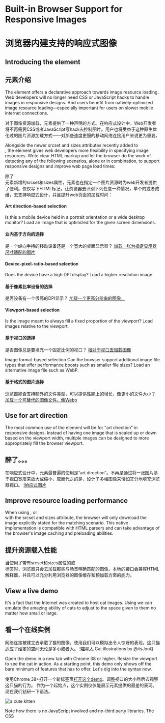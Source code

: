 # Built-in Browser Support for Responsive Images
# 浏览器内建支持的响应式图像
## Introducing the <picture> element
## <picture>元素介绍
The <picture> element offers a declarative approach towards image resource loading. Web developers will no longer need CSS or JavaScript hacks to handle images in responsive designs. And users benefit from natively-optimized image resource loading—especially important for users on slower mobile internet connections.

对于图像资源加载，<picture>元素提供了一种声明的方式。在响应式设计中，Web开发者将不再需要CSS或者JavaScript写hack去控制图片。用户也将受益于这种原生优化过的图片资源加载方式——对那些速度更慢的移动网络连接用户来说更为重要。

Alongside the newer srcset and sizes attributes recently added to <img>, the<picture> element gives web developers more flexibility in specifying image resources. Write clear HTML markup and let the browser do the work of detecting any of the following scenarios, alone or in combination, to support responsive designs and improve web page load times:

除了<img>元素新增的srcset和sizes属性，<picture>元素也在指定一个图片资源时为web开发者提供了便利。仅仅写下HTML标记，让浏览器去识别下列任意一种情况，单个的或者成组，去支持响应式设计，并且提升web页面的加载时间：

#### Art direction-based selection
Is this a mobile device held in a portrait orientation or a wide desktop monitor? Load an image that is optimized for the given screen dimensions.

#### 业内基于方向的选择
是一个纵向手持的移动设备还是一个宽大的桌面显示器？
[加载一张为指定显示器尺寸适配的图片](http://www.html5rocks.com/en/tutorials/responsive/picture-element/#toc-art-direction)

#### Device-pixel-ratio-based selection
Does the device have a high DPI display? Load a higher resolution image.

#### 基于像素比率设备的选择
是否设备有一个很高的DPI显示？
[加载一个更高分辨率的图像。](http://www.html5rocks.com/en/tutorials/responsive/picture-element/#toc-pixel-density-descriptors)

#### Viewport-based selection
Is the image meant to always fill a fixed proportion of the viewport? Load images relative to the viewport.

#### 基于视口的选择
是否图像总是要填充一个固定比例的视口？
[相对于视口去加载图像](http://www.html5rocks.com/en/tutorials/responsive/picture-element/#toc-width-descriptors)

Image format-based selection
Can the browser support additional image file types that offer performance boosts such as smaller file sizes? Load an alternative image file such as WebP.

#### 基于格式的图片选择
浏览器能否支持额外的文件类型，可以提供性能上的增长，像更小的文件大小？
[加载一个可替代的图像文件，像Webp](http://www.html5rocks.com/en/tutorials/responsive/picture-element/#toc-file-type)

## Use for art direction
The most common use of the <picture> element will be for "art direction" in responsive designs. Instead of having one image that is scaled up or down based on the viewport width, multiple images can be designed to more appropriately fill the browser viewport.
## 醉了。。。
在响应式设计中，<picture>元素最普遍的使用是“art direction”。不再是通过将一张图片基于视口宽度来放大或缩小，取而代之的是，设计了多幅图像来恰如其分地填充浏览器视口。
[!响应式图片](http://img.china.alibaba.com/cms/upload/2014/672/160/2061276_975966031.png)

## Improve resource loading performance
When using <picture>, or <img> with the srcset and sizes attribute, the browser will only download the image explicitly stated for the matching scenario. This native implementation is compatible with HTML parsers and can take advantage of the browser's image caching and preloading abilities.

## 提升资源载入性能
当使用了带有srcset和sizes属性的<picture>或<img>标签时，浏览器只会去加载那些与场景明确匹配的图像。本地的接口会兼容HTML解释器，并且可以充分利用浏览器的图像缓存和预加载方面的能力。

## View a live demo
It's a fact that the Internet was created to host cat images. Using <picture> we can emulate the amazing ability of cats to adjust to the space given to them no matter how small or large.

## 看一个在线实例
网络连接被建立去承载了猫的图像。使用<picture>我们可以模拟出令人惊讶的表现，这只猫适应了给定的空间无论是多小或者大。
[!喵星人](http://www.html5rocks.com/en/tutorials/responsive/picture-element/cat-stretching@2X.png)
Cat illustrations by @itsJonQ

Open the demo in a new tab with Chrome 38 or higher. Resize the viewport to see the cat in action.
As a starting point, this demo only shows off the bare minimum of features that<picture> has to offer. Let's dig into the syntax now.

使用Chrome 38+打开一个新标签页[打开这个demo](http://googlechrome.github.io/samples/picture-element/)。调整视口的大小然后去观察这只猫的行为。
作为一个起始点，这个实例仅仅能展示<picture>元素提供的最差的表现。现在我们钻研一下语法。

  <style>
  	img {display: block; margin: 0 auto;}
  </style>

  <picture>
    <source 
      media="(min-width: 650px)"
      srcset="images/kitten-stretching.png">
    <source 
      media="(min-width: 465px)"
      srcset="images/kitten-sitting.png">
    <img 
      src="images/kitten-curled.png" 
      alt="a cute kitten">
  </picture>

Note how there is no JavaScript involved and no-third party libraries. The CSS<style> block is used only to style the image element and does not contain media queries. The native implementation of the <picture> element means that you can declare your responsive images using only HTML.

注意没有JavaScript，也没有第三方的类库。CSS<style>代码块仅仅被用于为image元素添加样式，并没有包含Media Queris。<picture>元素的本地实现让你可以仅使用HTML来声明响应式图像。

## Use with <source> elements
The <picture> element has no unique attributes of its own. The magic happens when <picture> is used as a container for <source>.
The <source> element, which is used for loading media such as video and audio, has been updated for image loading and these new attributes have been added:

## 使用<source>元素
<picture>元素没有它自己特有的属性。当<picture>被用于<source>的外层容器时，奇妙的事情就发生了。
<source>元素通常用来载入像video和audio这样的媒体资源，现在也可以用来载入图片，并且加入了下面的一些新属性：

#### srcset (required)
- Accepts a single image file path (e.g. srcset="kitten.png").
- Or a comma-delimited list of image file paths with pixel density descriptors (e.g. srcset="kitten.png, kitten@2X.png 2x") where a 1x descriptor is assumed when it is left off.
- Refer to Combine with pixel density descriptors for this in use.

#### srcset (required)
- 接受一个单独的图片文件路径（e.g. srcset="kitten.png"）。
- 或者一个使用逗号分隔的图像文件路径列表，并且带有像素密度描述符(e.g. srcset="kitten.png, kitten@2X.png 2x")。当它中断时这里的 1x描述符将会生效。
- 参考[结合像素密度描述符](http://www.html5rocks.com/en/tutorials/responsive/picture-element/#toc-pixel-density-descriptors)查看应用实例。

#### media (optional)
- Accepts any valid media query that you would normally find in a CSS @mediaselector (e.g. media="(max-width: 30em)").
- Refer to the previous <picture> syntax example for this in use.

#### media (optional)
- 接收任何你可能在CSS @media选择器里面出现的有效media query(e.g. media="(max-width: 30em)")。
- 参阅前面的[<picture>语法](#toc-syntax)应用实例。


#### sizes (optional)
- Accepts a single width descriptor (e.g. sizes="100vw") or a single media query with width descriptor (e.g. sizes="(max-width: 30em) 100vw").
- Or a comma-delimited list of media queries with a width descriptor (e.g.sizes="(max-width: 30em) 100vw, (max-width: 50em) 50vw, calc(33vw - 100px)") in which the last item in the list is used as the default.
- Refer to Combine with width descriptors for this in use.

#### sizes (optional)
- 接受一个单独的width 描述符(e.g. sizes="100vw") 或者一个带有width描述符的media query(e.g. sizes="(max-width: 30em) 100vw")。
- 或者一个带有width描述符使用逗号分隔的 media queries列表(e.g.sizes="(max-width: 30em) 100vw, (max-width: 50em) 50vw, calc(33vw - 100px)") ，列表中的最后一项作为默认值。
- 参阅[结合width描述符](http://www.html5rocks.com/en/tutorials/responsive/picture-element/#toc-width-descriptors)查看应用实例。

#### type (optional)
- Accepts a supported MIME type (e.g. type="image/webp" ortype="image/vnd.ms-photo").
- Refer to [Load alternative image file formats](http://www.html5rocks.com/en/tutorials/responsive/picture-element/#toc-file-type) for this in use.

#### type (optional)
- 支持的MIME类型(e.g. type="image/webp" ortype="image/vnd.ms-photo")。
- 参阅[加载可替代的图片文件格式](http://www.html5rocks.com/en/tutorials/responsive/picture-element/#toc-file-type)查看应用实例。

The browser will use the hints passed in as attribute values to load the most appropriate image resource. The listing order of tags matter! The browser will use the first <source> element with a matching hint and ignore any following<source> tags.

浏览器将会把传入的属性值当做提示去加载最合适的图片资源。和列表的顺序相关！浏览器将会使用第一个<source>元素作为一个匹配提示并且忽略后面的<source>标签。

## Add a final <img> element
The <img> element has also been updated to be used within <picture> as the fallback in case a browser does not support the picture element or if no source element tags are matched. Using <img> within <picture> is a requirement—if you forget it, no images will show up.

## 末尾添加一个<img>元素
新的img标签可以被用于<picture>标签内作为备用，当浏览器不支持picture元素或者没有匹配的source元素标记。<picture>里面包含一个<img>是必要的—如果你忘记了，图片将不会呈现。

Use <img> to declare the default image to be used within a <picture> block. Place <img> as the last child of <picture> since the browser will ignore any<source> declarations that occur after an <img> tag is found. The image tag is also where you should attach alternative text using the image element's alt attribute.

使用<img>声明一个包含在<picture>代码块内的默认图片。把<img>放在<picture>的最后一个子节点的位置，因为当浏览器解析到<img>标签时会忽略掉所有的<source>声明。图片标签也可能是作为替代文本在图片元素附加在alt属性。

## Combine with pixel density descriptors 
Add support for high resolution displays using pixel density descriptors such as 1x, 1.5x, 2x, and 3x. The new srcset attribute applies to both <img> and<source> elements.
The example below supports 1x, 1.5x, and 2x resolution screens:

## 结合像素密度描述符
为高分辨率的显示器添加了支持，这种显示器使用了像1x，1.5x，2x和3x的像素密度描述符。新的srcset属性被应用于<img>和<source>元素。
下面的例子是支持1x，1.5x和2x分辨率的屏幕：

  <picture>
    <source 
      media="(min-width: 650px)" 
      srcset="images/kitten-stretching.png,
              images/kitten-stretching@1.5x.png 1.5x,  
              images/kitten-stretching@2x.png 2x">
    <source 
      media="(min-width: 465px)" 
      srcset="images/kitten-sitting.png,
              images/kitten-sitting@1.5x.png 1.5x
              images/kitten-sitting@2x.png 2x">
    <img 
      src="images/kitten-curled.png" 
      srcset="images/kitten-curled@1.5x.png 1.5x,
              images/kitten-curled@2x.png 2x"
      alt="a cute kitten">
  </picture>

## Combine with width descriptors
## 结合width描述符
Web Fundamentals covers the the new sizes attribute for the <img> element indepth:

Web基础更深层次地为<img>元素包含了全新的[sizes 属性](https://developers.google.com/web/fundamentals/media/images/images-in-markup#relative-sized-images)

"When the final size of the image isn't known, it can be difficult to specify a density descriptor for the image sources. This is especially true for images that span a proportional width of the browser and are fluid, depending on the size of the browser.
Instead of supplying fixed image sizes and densities, the size of each supplied image can be specified by adding a width descriptor along with the size of the image element, allowing the browser to automatically calculate the effective pixel density and choose the best image to download."

“当图片最终尺寸未知时，为图片资源指定密度描述符会变得很困难。尤其对于图片占据了浏览器特定比例的宽度并且是不固定，依赖于浏览器的尺寸的时候。
取代了提供固定图片尺寸和密度的方式，给定图片的尺寸可以通过添加一个带有图片元素尺寸的width描述符来指定，允许浏览器自动的计算有效的像素密度然后选择最佳的图片进行加载。”

Here's an example of using the sizes attribute to set the proportion of an image to always fill 80% of the viewport. It is combined with the srcset attribute to supply four versions of the same lighthouse photo in widths of 160px, 320px, 640px, and 1280px wide:

下面这个例子通过使用sizes属性使得图片的比例总能填满视口的80%。把它与srcset属性结合起来将会提供同一张灯塔图像的四种版本，包括了160px, 320px, 640px和 1280px 宽：

  <img src="lighthouse-160.jpg" alt="lighthouse"
       sizes="80vw"
       srcset="lighthouse-160.jpg 160w, 
               lighthouse-320.jpg 320w,        
               lighthouse-640.jpg 640w,
               lighthouse-1280.jpg 1280w">

The browser will use these hints to choose the most appropriate image resource to serve up based on the viewport width and hardware display resolution:

浏览器将会使用这些提示去选择最合适的图像资源去显示，依据了视口的宽度和硬件显示器分辨率：
![ligihthouse](http://www.html5rocks.com/en/tutorials/responsive/picture-element/lighthouse-example-img@2X.png)

For example, the viewport on the left is approx. 800px wide. The browser will load lighthouse-640.jpg unless the device pixel ratio is 2x—in which case, lighthouse-1280.jpg will be loaded instead.

比如，左边的视口宽度大约800px。浏览器将会加载lighthouse-640.jpg除非设备的像素比率是2x——此时，lighthouse-1280.jpg将会会下载。

With the addition of <picture>, the sizes attribute can be applied to both <img>and <source> elements:

通过添加<picture>元素，sizes属性将被应用于<img>和<source>两个元素：
  <picture>
    <source media="(min-width: 800px)"
            sizes="80vw"
            srcset="lighthouse-landscape-640.jpg 6400w,
                    lighthouse-landscape-1280.jpg 1280w,
                    lighthouse-landscape-2560.jpg 2560w">
    <img src="lighthouse-160.jpg" alt="lighthouse"
         sizes="80vw"
         srcset="lighthouse-160.jpg 160w,
                 lighthouse-320.jpg 320w,
                 lighthouse-640.jpg 640w,
                 lighthouse-1280.jpg 1280w">
  </picture>
Building on the previous example, when the viewport is at 800px and above, the browser will serve up a landscape version of the lighthouse version instead:

建立在上一个例子上，当视口在800px或者超过800px，浏览器将会提供landscape版本代替lighthouse:
![landscape](http://www.html5rocks.com/en/tutorials/responsive/picture-element/lighthouse-example-picture@2X.png)

The viewport on the left is above 800px wide so a landscape version of the lighthouse photo will be displayed.

左侧的视口超过800px宽所以landscape版本的灯塔照片将被呈现。

## Load alternative image file formats
The type attribute of <source> can be used to load alternative image file formats that might not be supported in all browsers. For example, you can serve an image in WebP format to browsers that support it, while falling back to a JPEG on other browsers:

## 加载可供选择的图像文件格式
<source>元素的type属性可被用于去加载一个可选择的图像文件格式，这可能不会被所有的浏览器支持。比如，对于支持Webp的浏览器可以提供一张Webp格式图片，在其他浏览器上再回到JPEG:
  <picture>
    <source type="image/webp" srcset="images/butterfly.webp">
    <img src="images/butterfly.jpg" alt="a butterfly">
  </picture>

## Additional code examples
Refer to [Responsive Images: Use Cases and Documented Code Snippets to Get You Started](http://dev.opera.com/articles/responsive-images/) on the Dev.Opera blog for an exhaustive list of examples combining<picture> and <img> with the srcset, media, sizes, and type attributes.

## 额外的代码实例
参阅Opera开发博客中[响应式图片：从用例和文档化的代码片段开始](http://dev.opera.com/articles/responsive-images/) 有一个结合了<picture> 和 <img> 的srcset, media, sizes和 type 属性实例的详细列表。

## Try it out today
The <picture> element is currently available Chrome 38. Try it out with screen emulation in the Chrome DevTools.

If you have feedback on this new feature, drop us a line on the Chrome bug tracker.

If you're ready to start implementing <picture> today but also want to add support for responsive images in additional browsers, refer to [this <picture> element sample](https://google-developers.appspot.com/web/fundamentals/resources/samples/media/images/media) for using <picture> with a polyfill.

Be sure to also check out [the guide to images on Web Fundamentals](https://developers.google.com/web/fundamentals/media/images/) for best practice examples of implementing images on the web.

## 现在来试一试
<picture>元素在[Chrome38下有效](http://www.chromestatus.com/feature/5910974510923776)。可以通过Chrome开发工具中的屏幕模拟器来尝试。

如果如果对于这个新特性有什么反馈，请在[Chrome bug tracker](http://crbug.com/)给我们留下信息。

如果你现在就想去实现<picture>元素而且还想在其他的浏览器上为响应式图片添加支持，可以查阅[<picture>元素例子](https://google-developers.appspot.com/web/fundamentals/resources/samples/media/images/media)使用带有polyfill的<picture>元素。

也一定要看看[web基础中的图片指南](https://developers.google.com/web/fundamentals/media/images/)中关于web中实现图片的最佳实践的例子。









